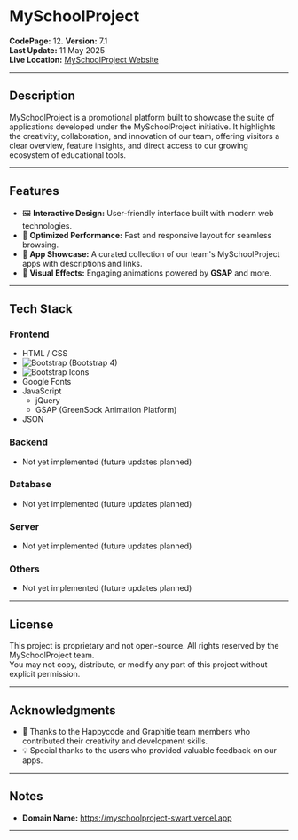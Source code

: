 # MySchoolProject

**CodePage:** 12.
**Version:** 7.1  
**Last Update:** 11 May 2025  
**Live Location:** [MySchoolProject Website](https://myschoolproject-swart.vercel.app)

---

## Description
MySchoolProject is a promotional platform built to showcase the suite of applications developed under the MySchoolProject initiative. It highlights the creativity, collaboration, and innovation of our team, offering visitors a clear overview, feature insights, and direct access to our growing ecosystem of educational tools.

---

## Features
- 🖼️ **Interactive Design:** User-friendly interface built with modern web technologies.
- 🚀 **Optimized Performance:** Fast and responsive layout for seamless browsing.
- 📂 **App Showcase:** A curated collection of our team's MySchoolProject apps with descriptions and links.
- 🎨 **Visual Effects:** Engaging animations powered by **GSAP** and more.

---

## Tech Stack

### **Frontend**
- HTML / CSS  
- ![Bootstrap](https://img.shields.io/badge/-Bootstrap-7952B3?logo=bootstrap&logoColor=white&style=flat) (Bootstrap 4)  
- ![Bootstrap Icons](https://img.shields.io/badge/-Bootstrap%20Icons-7952B3?logo=bootstrap&logoColor=white&style=flat)  
- Google Fonts  
- JavaScript  
  - jQuery  
  - GSAP (GreenSock Animation Platform)  
- JSON  

### **Backend**
- Not yet implemented (future updates planned)

### **Database**
- Not yet implemented (future updates planned)

### **Server**
- Not yet implemented (future updates planned)

### **Others**
- Not yet implemented (future updates planned)

---

## License

This project is proprietary and not open-source. All rights reserved by the MySchoolProject team.  
You may not copy, distribute, or modify any part of this project without explicit permission.

---

## Acknowledgments

- 🎉 Thanks to the Happycode and Graphitie team members who contributed their creativity and development skills.
- 💡 Special thanks to the users who provided valuable feedback on our apps.

---

## Notes
- **Domain Name:** https://myschoolproject-swart.vercel.app


---

